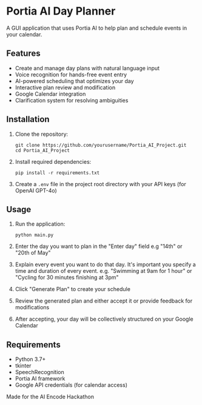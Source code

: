 # Portia AI Day Planner

A GUI application that uses Portia AI to help plan and schedule events in your calendar.

## Features

- Create and manage day plans with natural language input
- Voice recognition for hands-free event entry
- AI-powered scheduling that optimizes your day
- Interactive plan review and modification
- Google Calendar integration
- Clarification system for resolving ambiguities

## Installation

1. Clone the repository:
    ```
    git clone https://github.com/yourusername/Portia_AI_Project.git
    cd Portia_AI_Project
    ```

2. Install required dependencies:
    ```
    pip install -r requirements.txt
    ```

3. Create a `.env` file in the project root directory with your API keys (for OpenAI GPT-4o)

## Usage

1. Run the application:
    ```
    python main.py
    ```

2. Enter the day you want to plan in the "Enter day" field e.g "14th" or "20th of May"
3. Explain every event you want to do that day. It's important you specify a time and duration of every event. e.g. "Swimming at 9am for 1 hour" or "Cycling for 30 minutes finishing at 3pm"
4. Click "Generate Plan" to create your schedule
5. Review the generated plan and either accept it or provide feedback for modifications
6. After accepting, your day will be collectively structured on your Google Calendar

## Requirements

- Python 3.7+
- tkinter
- SpeechRecognition
- Portia AI framework
- Google API credentials (for calendar access)


Made for the AI Encode Hackathon
